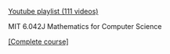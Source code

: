 [Youtube playlist (111 videos)](https://www.youtube.com/c/mitocw/playlists?view=50&sort=dd&shelf_id=5) 

MIT 6.042J Mathematics for Computer Science

[[Complete course]](https://openlearninglibrary.mit.edu/courses/course-v1:OCW+6.042J+2T2019/course/)
